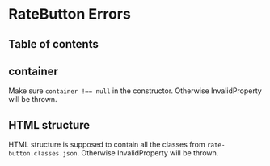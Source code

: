 # RateButton Errors

## Table of contents

## container
Make sure `container !== null` in the constructor. Otherwise InvalidProperty will be thrown.

## HTML structure
HTML structure is supposed to contain all the classes from `rate-button.classes.json`. Otherwise InvalidProperty will be thrown.
